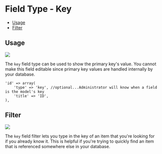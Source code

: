 # Field Type - Key

- [Usage](#usage)
- [Filter](#filter)

<a name="usage"></a>
## Usage

<img src="https://raw.github.com/FrozenNode/Laravel-Administrator/master/examples/images/field-type-key.jpg" />

The `key` field type can be used to show the primary key's value. You cannot make this field editable since primary key values are handled internally by your database.

	'id' => array(
		'type' => 'key', //optional...Administrator will know when a field is the model's key
		'title' => 'ID',
	),

<a name="filter"></a>
## Filter

<img src="https://raw.github.com/FrozenNode/Laravel-Administrator/master/examples/images/field-type-key-filter.jpg" />

The `key` field filter lets you type in the key of an item that you're looking for if you already know it. This is helpful if you're trying to quickly find an item that is referenced somewhere else in your database.